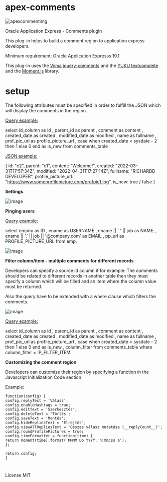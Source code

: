 # apex-comments

![apexcommentimg](https://user-images.githubusercontent.com/100072414/161127400-6822527c-df3c-46ee-b11d-206db1d3a298.jpg)

Oracle Application Express - Comments plugin

This plug-in helps to build a comment region to application express developers.

Minimum requirement: Oracle Application Expresss 19.1

This plug-in uses the <a href="https://viima.github.io/jquery-comments/" rel="nofollow">Viima jquery-comments</a> and the <a href="https://github.com/yuku/textcomplete" rel="nofollow">YUKU textcomplete</a> and the <a href="https://momentjs.com/" rel="nofollow">Moment.js</a> library.

# setup

The following attributes must be specified in order to fulfill the JSON which will display the comments in the region.

<u>Query example:</u>

select   id_column      as id
       , parent_id      as parent
       , comment        as content
       , created_date   as created
       , modified_date  as modified
       , name           as fullname
       , prof_pic_url   as profile_picture_url
       , case when created_date < sysdate - 2
              then 1
              else 0
         end as is_new
from comments_table

<u>JSON example:</u>

{
id: "c2",
parent: "c1",
content: "Welcome!",
created: "2022-03-31T17:57:34Z",
modified: "2022-04-31T17:27:14Z",
fullname: "RICHARDB DEVELOPER",
profile_picture_url: "https://www.someprofilepicture.com/profpic1.jpg",
is_new: true / false
}

<b>Settings</b>

![image](https://user-images.githubusercontent.com/100072414/163565918-6c91104e-1aab-49d0-b365-5f33728c65c5.png)

<b>Pinging users</b>

<u>Query example:</u>

select   empno                                  as ID 
       , ename                                  as USERNAME
       , ename || ' ' || job                    as NAME 
       , ename || '.' || job || '@company.com'  as EMAIL
       , pp_url                                 as PROFILE_PICTURE_URL
from emp;

![image](https://user-images.githubusercontent.com/100072414/163566318-a0c7bf22-f848-4e63-9f5c-b14494f2ed81.png)

<b>Filter column/item - multiple comments for different records</b>

Developers can specify a source id column if for example: The comments should be related to different records in another table
then they must specify a column which will be filled and an item where the column value must be returned.

Also the query have to be extended with a where clause which filters the comments.

![image](https://user-images.githubusercontent.com/100072414/163567076-6566d083-98d6-4e18-9c6a-38ed2ce81347.png)

<u>Query example:</u>

select   id_column      as id
       , parent_id      as parent
       , comment        as content
       , created_date   as created
       , modified_date  as modified
       , name           as fullname
       , prof_pic_url   as profile_picture_url
       , case when created_date < sysdate - 2
              then 1
              else 0
         end as is_new
       , column_filter
from comments_table
where column_filter = :P_FILTER_ITEM

<b>Customizing the comment region</b>

Developers can customize their region by specifying a function in the Javascript Initialization Code section

Example:

    function(config) {
    config.replyText = 'Válasz';
    config.enableHashtags = true;
    config.editText = 'Szerkesztés';
    config.deleteText = 'Törlés';
    config.saveText = 'Mentés';
    config.hideRepliesText = 'Elrejtés';
    config.viewAllRepliesText = 'Összes válasz mutatása (__replyCount__)';
    config.roundProfilePictures = true;
    config.timeFormatter = function(time) {
    return moment(time).format('MMMM Do YYYY, h:mm:ss a');
    };

    return config;
    }

#

License MIT
